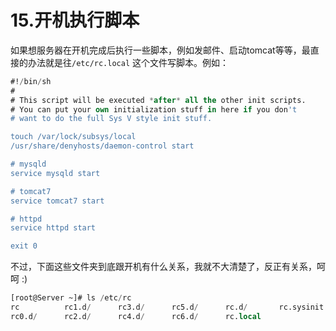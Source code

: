 # 15.开机执行脚本

如果想服务器在开机完成后执行一些脚本，例如发邮件、启动tomcat等等，最直接的办法就是往``/etc/rc.local`` 这个文件写脚本。例如：
```sql
#!/bin/sh
#
# This script will be executed *after* all the other init scripts.
# You can put your own initialization stuff in here if you don't
# want to do the full Sys V style init stuff.

touch /var/lock/subsys/local
/usr/share/denyhosts/daemon-control start

# mysqld
service mysqld start

# tomcat7
service tomcat7 start

# httpd
service httpd start

exit 0
```

不过，下面这些文件夹到底跟开机有什么关系，我就不大清楚了，反正有关系，呵呵 :)
```sql
[root@Server ~]# ls /etc/rc
rc          rc1.d/      rc3.d/      rc5.d/      rc.d/       rc.sysinit  
rc0.d/      rc2.d/      rc4.d/      rc6.d/      rc.local    
```
